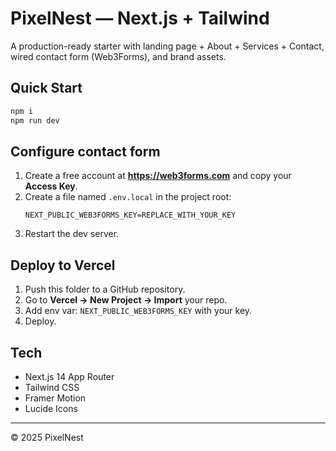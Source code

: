 # PixelNest — Next.js + Tailwind

A production-ready starter with landing page + About + Services + Contact, wired contact form (Web3Forms), and brand assets.

## Quick Start

```bash
npm i
npm run dev
```

## Configure contact form

1. Create a free account at **https://web3forms.com** and copy your **Access Key**.
2. Create a file named `.env.local` in the project root:
   ```env
   NEXT_PUBLIC_WEB3FORMS_KEY=REPLACE_WITH_YOUR_KEY
   ```
3. Restart the dev server.

## Deploy to Vercel

1. Push this folder to a GitHub repository.
2. Go to **Vercel → New Project → Import** your repo.
3. Add env var: `NEXT_PUBLIC_WEB3FORMS_KEY` with your key.
4. Deploy.

## Tech
- Next.js 14 App Router
- Tailwind CSS
- Framer Motion
- Lucide Icons

---

© 2025 PixelNest
